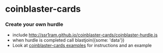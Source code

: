 coinblaster-cards
=================

### Create your own hurdle

* include
  http://ssr1ram.github.io/coinblaster-cards/coinblaster-hurdle.js
* when hurdle is completed call blastjoin({some: 'data'})
* Look at [coinblaster-cards
  examples](ssr1ram.github.com/coinblaster-cards) for instructions and
  an example
